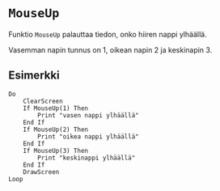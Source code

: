 `MouseUp`
==========

Funktio `MouseUp` palauttaa tiedon, onko hiiren nappi ylhäällä.

Vasemman napin tunnus on 1, oikean napin 2 ja keskinapin 3.

Esimerkki
----------

    Do
        ClearScreen
        If MouseUp(1) Then
            Print "vasen nappi ylhäällä"
        End If
        If MouseUp(2) Then
            Print "oikea nappi ylhäällä"
        End If
        If MouseUp(3) Then
            Print "keskinappi ylhäällä"
        End If
        DrawScreen
    Loop